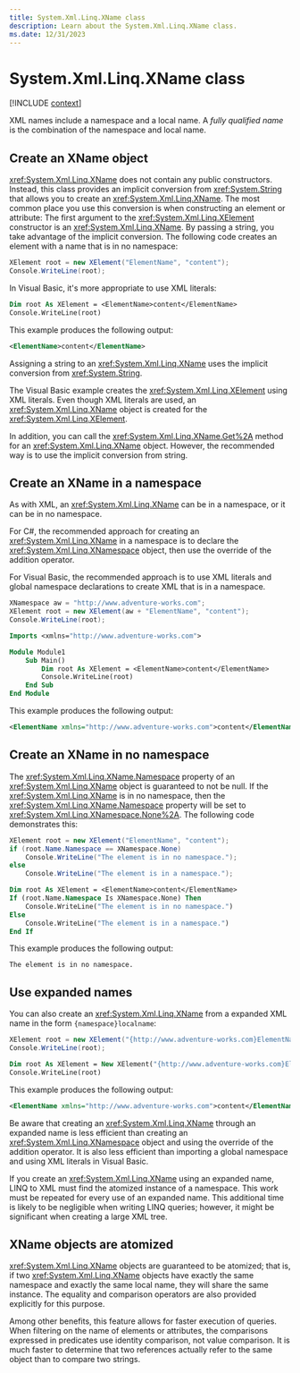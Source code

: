 ```yaml
---
title: System.Xml.Linq.XName class
description: Learn about the System.Xml.Linq.XName class.
ms.date: 12/31/2023
---
```

# System.Xml.Linq.XName class

[!INCLUDE [context](includes/context.md)]

XML names include a namespace and a local name. A *fully qualified name* is the combination of the namespace and local name.

## Create an XName object

<xref:System.Xml.Linq.XName> does not contain any public constructors. Instead, this class provides an implicit conversion from <xref:System.String> that allows you to create an <xref:System.Xml.Linq.XName>. The most common place you use this conversion is when constructing an element or attribute: The first argument to the <xref:System.Xml.Linq.XElement> constructor is an <xref:System.Xml.Linq.XName>. By passing a string, you take advantage of the implicit conversion. The following code creates an element with a name that is in no namespace:

```csharp
XElement root = new XElement("ElementName", "content");
Console.WriteLine(root);
```

In Visual Basic, it's more appropriate to use XML literals:

```vb
Dim root As XElement = <ElementName>content</ElementName>
Console.WriteLine(root)
```

This example produces the following output:

```xml
<ElementName>content</ElementName>
```

Assigning a string to an <xref:System.Xml.Linq.XName> uses the implicit conversion from <xref:System.String>.

The Visual Basic example creates the <xref:System.Xml.Linq.XElement> using XML literals. Even though XML literals are used, an <xref:System.Xml.Linq.XName> object is created for the <xref:System.Xml.Linq.XElement>.

In addition, you can call the <xref:System.Xml.Linq.XName.Get%2A> method for an <xref:System.Xml.Linq.XName> object. However, the recommended way is to use the implicit conversion from string.

## Create an XName in a namespace

As with XML, an <xref:System.Xml.Linq.XName> can be in a namespace, or it can be in no namespace.

For C#, the recommended approach for creating an <xref:System.Xml.Linq.XName> in a namespace is to declare the <xref:System.Xml.Linq.XNamespace> object, then use the override of the addition operator.

For Visual Basic, the recommended approach is to use XML literals and global namespace declarations to create XML that is in a namespace.

```csharp
XNamespace aw = "http://www.adventure-works.com";
XElement root = new XElement(aw + "ElementName", "content");
Console.WriteLine(root);
```

```vb
Imports <xmlns="http://www.adventure-works.com">

Module Module1
    Sub Main()
        Dim root As XElement = <ElementName>content</ElementName>
        Console.WriteLine(root)
    End Sub
End Module
```

This example produces the following output:

```xml
<ElementName xmlns="http://www.adventure-works.com">content</ElementName>
```

## Create an XName in no namespace

The <xref:System.Xml.Linq.XName.Namespace> property of an <xref:System.Xml.Linq.XName> object is guaranteed to not be null. If the <xref:System.Xml.Linq.XName> is in no namespace, then the <xref:System.Xml.Linq.XName.Namespace> property will be set to <xref:System.Xml.Linq.XNamespace.None%2A>. The following code demonstrates this:

```csharp
XElement root = new XElement("ElementName", "content");
if (root.Name.Namespace == XNamespace.None)
    Console.WriteLine("The element is in no namespace.");
else
    Console.WriteLine("The element is in a namespace.");
```

```vb
Dim root As XElement = <ElementName>content</ElementName>
If (root.Name.Namespace Is XNamespace.None) Then
    Console.WriteLine("The element is in no namespace.")
Else
    Console.WriteLine("The element is in a namespace.")
End If
```

This example produces the following output:

```
The element is in no namespace.
```

## Use expanded names

You can also create an <xref:System.Xml.Linq.XName> from a expanded XML name in the form `{namespace}localname`:

```csharp
XElement root = new XElement("{http://www.adventure-works.com}ElementName", "content");
Console.WriteLine(root);
```

```vb
Dim root As XElement = New XElement("{http://www.adventure-works.com}ElementName", "content")
Console.WriteLine(root)
```

This example produces the following output:

```xml
<ElementName xmlns="http://www.adventure-works.com">content</ElementName>
```

Be aware that creating an <xref:System.Xml.Linq.XName> through an expanded name is less efficient than creating an <xref:System.Xml.Linq.XNamespace> object and using the override of the addition operator. It is also less efficient than importing a global namespace and using XML literals in Visual Basic.

If you create an <xref:System.Xml.Linq.XName> using an expanded name, LINQ to XML must find the atomized instance of a namespace. This work must be repeated for every use of an expanded name. This additional time is likely to be negligible when writing LINQ queries; however, it might be significant when creating a large XML tree.

## XName objects are atomized

<xref:System.Xml.Linq.XName> objects are guaranteed to be atomized; that is, if two <xref:System.Xml.Linq.XName> objects have exactly the same namespace and exactly the same local name, they will share the same instance. The equality and comparison operators are also provided explicitly for this purpose.

Among other benefits, this feature allows for faster execution of queries. When filtering on the name of elements or attributes, the comparisons expressed in predicates use identity comparison, not value comparison. It is much faster to determine that two references actually refer to the same object than to compare two strings.
